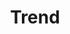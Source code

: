 ---
layout: tag-list
type: tag
title: Trend
slug: trend
category: insight
sidebar: true
description: >
   trendworld
---